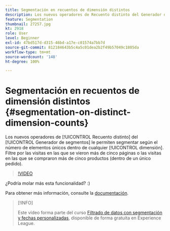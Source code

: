 ```yaml
---
title: Segmentación en recuentos de dimensión distintos
description: Los nuevos operadores de Recuento distinto del Generador de segmentos le permiten segmentar según el número de elementos únicos dentro de cualquier dimensión. Filtre por las visitas en las que se vieron más de cinco páginas o las visitas en las que se compraron más de cinco productos (dentro de un único pedido).
feature: Segmentation
thumbnail: 27257.jpg
kt: 2918
role: User
level: Beginner
exl-id: 47bd517d-d315-46bd-a17e-c01574a7bb7d
source-git-commit: 812184643b5c4a5c01dea2b2f49b57049c1805da
workflow-type: tm+mt
source-wordcount: '148'
ht-degree: 100%

---
```


# Segmentación en recuentos de dimensión distintos {#segmentation-on-distinct-dimension-counts}

Los nuevos operadores de [!UICONTROL Recuento distinto] del [!UICONTROL Generador de segmentos] le permiten segmentar según el número de elementos únicos dentro de cualquier [!UICONTROL dimensión]. Filtre por las visitas en las que se vieron más de cinco páginas o las visitas en las que se compraron más de cinco productos (dentro de un único pedido).

>[!VIDEO](https://video.tv.adobe.com/v/27257/?quality=12&learn=on)

¿Podría molar más esta funcionalidad? :)

Para obtener más información, consulte la [documentación](https://experienceleague.adobe.com/docs/analytics/components/segmentation/segment-reference/seg-operators.html?lang=es).

>[!INFO]
>
> Este vídeo forma parte del curso [Filtrado de datos con segmentación y fechas personalizadas](https://experienceleague.adobe.com/?recommended=Analytics-U-1-2021.1.filterdata&amp;lang=es), disponible de forma gratuita en Experience League.
